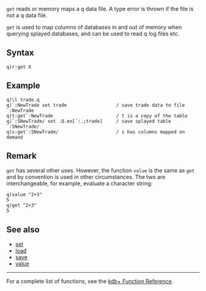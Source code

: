 `get` reads or memory maps a q data file. A type error is thrown if the file is not a q data file.

`get` is used to map columns of databases in and out of memory when querying splayed databases, and can be used to read q log files etc.

Syntax
------

    q)r:get X

Example
-------

    q)\l trade.q
    q)`:NewTrade set trade                  / save trade data to file
    `:NewTrade
    q)t:get`:NewTrade                       / t is a copy of the table
    q)`:SNewTrade/ set .Q.en[`:.;trade]     / save splayed table
    `:SNewTrade/
    q)s:get`:SNewTrade/                     / s has columns mapped on demand

Remark
------

`get` has several other uses. However, the function `value` is the same as `get` and by convention is used in other circumstances. The two are interchangeable, for example, evaluate a character string:

    q)value "2+3"
    5
    q)get "2+3"
    5

See also
--------

-   [set](Reference/set "wikilink")
-   [load](Reference/load "wikilink")
-   [save](Reference/save "wikilink")
-   [value](Reference/value "wikilink")

------------------------------------------------------------------------

For a complete list of functions, see the [kdb+ Function Reference](Reference "wikilink").
